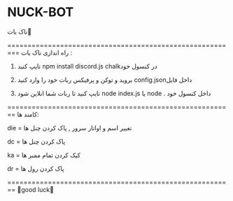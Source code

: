 # NUCK-BOT
ناک بات💠

=========================================================
راه اندازی ناک بات :

1. تایپ کنید  npm install discord.js chalkدر کنسول خود

2. بروید و توکن و پرفیکس ربات خود را وارد کنید config.jsonداخل فایل 

3. تایپ کنید تا ربات شما انلاین شود node index.js یا node .  داخل کنسول خود 

========================================================
کامند ها:

die = تغییر اسم و اواتار سرور , پاک کردن چنل ها 

dc = پاک کردن چنل ها

ka = کیک کردن تمام ممبر ها

dr = پاک کردن رول ها

========================================================
🌹good luck🌹
